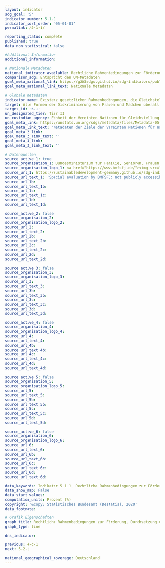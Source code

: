 ```yaml
---
layout: indicator
sdg_goal: '5'
indicator_number: 5.1.1
indicator_sort_order: '05-01-01'
permalink: /5-1-1/

reporting_status: complete
published: true
data_non_statistical: false

#Additional Information
additional_information: 

# Nationale Metadaten
national_indicator_available: Rechtliche Rahmenbedingungen zur Förderung, Durchsetzung und Überwachung der Gleichstellung der Geschlechter
comparison_sdg: Entspricht den UN-Metadaten
goal_meta_national_link: https://g205sdgs.github.io/sdg-indicators/public/MetaDe/5.1.1.pdf
goal_meta_national_link_text: Nationale Metadaten

# Globale Metadaten
indicator_name: Existenz gesetzlicher Rahmenbedingungen, die Gleichstellung und Nicht-Diskriminierung aufgrund des Geschlechts fördern, durchsetzen und überwachen
target: Alle Formen der Diskriminierung von Frauen und Mädchen überall auf der Welt beenden
target_id: '5.1'
un_designated_tier: Tier II
un_custodian_agency: Einheit der Vereinten Nationen für Gleichstellung und Ermächtigung der Frauen (UN Women)/Weltbank (WB)/Organisation für wirtschaftliche Zusammenarbeit und Entwicklung (OECD)
goal_meta_link: https://unstats.un.org/sdgs/metadata/files/Metadata-05-01-01.pdf
goal_meta_link_text: 'Metadaten der Ziele der Vereinten Nationen für nachhaltige Entwicklung'
goal_meta_2_link: 
goal_meta_2_link_text: ''
goal_meta_3_link: 
goal_meta_3_link_text: ''

# Datenquellen
source_active_1: true
source_organisation_1: Bundesministerium für Familie, Senioren, Frauen und Jugend (BMFSFJ)
source_organisation_logo_1: <a href="https://www.bmfsfj.de/"><img src="https://g205sdgs.github.io/sdg-indicators/public/logos/bmfsfj.png" alt="Logo bmfsfj" /></a>
source_url_1: https://sustainabledevelopment-germany.github.io/sdg-indicators/5-1-1/
source_url_text_1: 'Special evaluation by BMFSFJ: not publicly accessible'
source_url_1b: 
source_url_text_1b: 
source_url_1c: 
source_url_text_1c: 
source_url_1d: 
source_url_text_1d: 

source_active_2: false
source_organisation_2: 
source_organisation_logo_2: 
source_url_2: 
source_url_text_2: 
source_url_2b: 
source_url_text_2b: 
source_url_2c: 
source_url_text_2c: 
source_url_2d: 
source_url_text_2d: 

source_active_3: false
source_organisation_3: 
source_organisation_logo_3: 
source_url_3: 
source_url_text_3: 
source_url_3b: 
source_url_text_3b: 
source_url_3c: 
source_url_text_3c: 
source_url_3d: 
source_url_text_3d: 

source_active_4: false
source_organisation_4: 
source_organisation_logo_4: 
source_url_4: 
source_url_text_4: 
source_url_4b: 
source_url_text_4b: 
source_url_4c: 
source_url_text_4c: 
source_url_4d: 
source_url_text_4d: 

source_active_5: false
source_organisation_5: 
source_organisation_logo_5: 
source_url_5: 
source_url_text_5: 
source_url_5b: 
source_url_text_5b: 
source_url_5c: 
source_url_text_5c: 
source_url_5d: 
source_url_text_5d: 

source_active_6: false
source_organisation_6: 
source_organisation_logo_6: 
source_url_6: 
source_url_text_6: 
source_url_6b: 
source_url_text_6b: 
source_url_6c: 
source_url_text_6c: 
source_url_6d: 
source_url_text_6d: 

data_keywords: Indikator 5.1.1, Rechtliche Rahmenbedingungen zur Förderung, Durchsetzung und Überwachung der Gleichstellung der Geschlechter, Einheit der Vereinten Nationen für Gleichstellung und Ermächtigung der Frauen (UN Women), Weltbank (WB), Organisation für wirtschaftliche Zusammenarbeit und Entwicklung (OECD), Bundesministerium für Familie, Senioren, Frauen und Jugend (BMFSFJ)
data_show_map: False
data_start_values: 
computation_units: Prozent (%)
copyright: '&copy; Statistisches Bundesamt (Destatis), 2020'
data_footnote: 

# Grafik Eigenschaften
graph_title: Rechtliche Rahmenbedingungen zur Förderung, Durchsetzung und Überwachung der Gleichstellung der Geschlechter
graph_type: line

dns_indicator: 

previous: 4-c-1
next: 5-2-1

national_geographical_coverage: Deutschland
---
```


